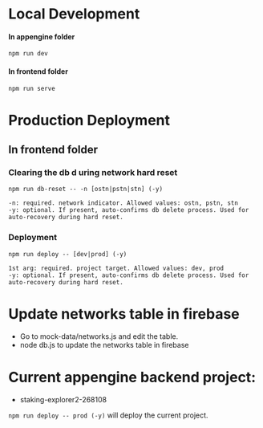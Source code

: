 # Local Development

#### In appengine folder

```
npm run dev
```

#### In frontend folder

```
npm run serve
```

# Production Deployment

## In frontend folder

### Clearing the db d uring network hard reset

```
npm run db-reset -- -n [ostn|pstn|stn] (-y)

-n: required. network indicator. Allowed values: ostn, pstn, stn
-y: optional. If present, auto-confirms db delete process. Used for auto-recovery during hard reset.
```

### Deployment

```
npm run deploy -- [dev|prod] (-y)

1st arg: required. project target. Allowed values: dev, prod
-y: optional. If present, auto-confirms db delete process. Used for auto-recovery during hard reset.
```

# Update networks table in firebase

- Go to mock-data/networks.js and edit the table.
- node db.js to update the networks table in firebase

# Current appengine backend project:

- staking-explorer2-268108

```npm run deploy -- prod (-y)``` will deploy the current project.

